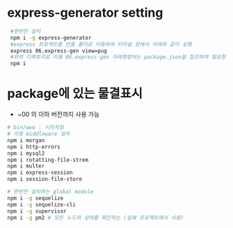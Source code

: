 # express-generator setting
~~~bash
 #한번만 설치
 npm i -g express-generator
 #express 프로젝트를 만들 폴더로 이동하여 터미널 창에서 아래와 같이 싷행
 express 06.express-gen view=pug
 #위의 디렉토리로 이동 06.express-gen 아래명령어는 package.json을 참조하여 필요한 라이브러리를 설치
 npm i
~~~

# package에 있는 물결표시
- ~00 의 이하 버전까지 사용 가능
~~~bash
# bin/www : 시작지점
# 각종 middleware 설치
npm i morgan
npm i http-errors
npm i mysql2
npm i rotatting-file-strem
npm i multer
npm i express-session
npm i session-file-store

# 한번만 설치하는 global module
npm i -g sequelize
npm i -g sequelize-cli
npm i -g supervisor
npm i -g pm2 # 모든 노드의 상태를 확인하는 (실패 프로젝트에서 사용)
~~~